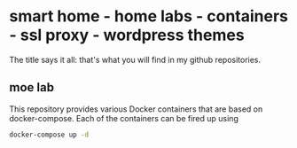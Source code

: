# smart home - home labs - containers - ssl proxy - wordpress themes  

The title says it all:
that's what you will find in my github repositories.

## moe lab

This repository provides various Docker containers that are based
on docker-compose. Each of the containers can be fired up using

```bash
docker-compose up -d
```
